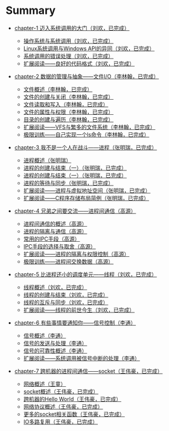 # Summary

* [chapter-1 迈入系统调用的大门（刘欢，已完成）](chapter-1/README.md)
    * [操作系统与系统调用（刘欢，已完成）](chapter-1/os&syscall.md)
    * [Linux系统调用与Windows API的异同（刘欢，已完成）](chapter-1/linux_syacall&windows_api.md)
    * [系统调用的错误处理（刘欢，已完成）](chapter-1/system_call_error.md)
    * [扩展阅读——良好的代码格式（刘欢，已完成）](chapter-1/code_format.md)

* [chapter-2 数据的管理与抽象——文件I/O（李林翰，已完成）](chapter-2/README.md)
    * [文件概述（李林翰，已完成）](chapter-2/overview.md)
    * [文件的创建与关闭（李林翰，已完成）](chapter-2/open_close.md)
    * [文件读取和写入（李林翰，已完成）](chapter-2/write_read.md)
    * [文件的属性与权限（李林翰，已完成）](chapter-2/attributes_permissions.md)
    * [目录的创建与遍历（李林翰，已完成）](chapter-2/a_series_of_operations_directory.md)
    * [扩展阅读——VFS与繁多的文件系统（李林翰，已完成）](chapter-2/VFS_and_multiple_file_system.md)
    * [极限训练——自己实现一个ls命令（李林翰，已完成）](chapter-2/write_ls_command_by_yourself.md)

* [chapter-3 我不是一个人在战斗——进程（张明瑞，已完成）](chapter-3/README.md)
    * [进程概述（张明瑞）](chapter-3/process_introduce.md)
    * [进程的创建与结束（一）（张明瑞，已完成）](chapter-3/fork_start.md)
    * [进程的创建与结束（一）（张明瑞，已完成）](chapter-3/execve_new_process.md)
    * [进程的等待与同步（张明瑞，已完成）](chapter-3/wait_child_exit.md)
    * [扩展阅读——进程与虚拟地址空间（张明瑞，已完成）](chapter-3/process_memory.md)
    * [扩展阅读——C程序存储布局简例（张明瑞，已完成）](chapter-3/c_mem_eg.md)

* [chapter-4 兄弟之间要交流——进程间通信（高源）](chapter-4/README.md)
    * [进程间通信的概述（高源）](chapter-4/IPC.md)
    * [进程的隔离与通信（高源）]()
    * [常用的IPC手段（高源）]()
    * [IPC手段的选择与取舍（高源）]()
    * [扩展阅读——进程的隔离与权限控制（高源）]()
    * [极限训练——进程间交换数据（高源）]()

* [chapter-5 比进程还小的调度单元——线程（刘欢，已完成）](chapter-5/README.md)
    * [线程概述（刘欢，已完成）](chapter-5/thread_overview.md)
    * [线程的创建与结束（刘欢，已完成）](chapter-5/thread_create.md)
    * [线程的互斥与同步（刘欢，已完成）](chapter-5/thread_mutex.md)
    * [扩展阅读——线程的前世今生（刘欢，已完成）](chapter-5/linux-thread-history.md)

* [chapter-6 有些事情要通知你——信号控制（李通）](chapter-6/README.md)
    * [信号概述（李通）]()
    * [信号的发送与处理（李通）]()
    * [信号的可靠性概述（李通）]()
    * [扩展阅读——系统调用被信号中断的处理（李通）]()

* [chapter-7 跨机器的进程间通信——socket（王伟豪，已完成）](chapter-7/README.md)
    * [网络概述（王童）]()
    * [socket概述（王伟豪，已完成）](chapter-7/socket.md)
    * [跨机器的Hello World（王伟豪，已完成）](chapter-7/socket_hello_world.md)
    * [网络协议概述（王伟豪，已完成）](chapter-7/network_protocol.md)
    * [更多的socket相关函数（王伟豪，已完成）](chapter-7/more_socket_functions.md)
    * [IO多路复用（王伟豪，已完成）](chapter-7/multiplexing_io.md)
